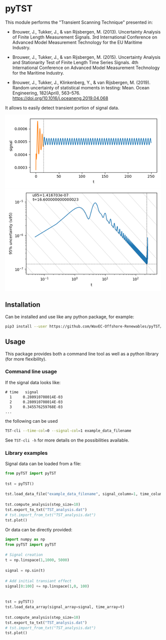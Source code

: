 # pyTST

This module performs the "Transient Scanning Technique" presented in:

* Brouwer, J., Tukker, J., & van Rijsbergen, M. (2013). Uncertainty Analysis of Finite Length Measurement Signals. 3rd International Conference on Advanced Model Measurement Technology for the EU Maritime Industry.
       
* Brouwer, J., Tukker, J., & van Rijsbergen, M. (2015). Uncertainty Analysis and Stationarity Test of Finite Length Time Series Signals. 4th International Conference on Advanced Model Measurement Technology for the Maritime Industry.

* Brouwer, J., Tukker, J., Klinkenberg, Y., & van Rijsbergen, M. (2019). Random uncertainty of statistical moments in testing: Mean. Ocean Engineering, 182(April), 563–576. https://doi.org/10.1016/j.oceaneng.2019.04.068

It allows to easily detect transient portion of signal data.

<p align="center">
       <img src="example/signal.png">
       <img src="example/TST.png">
</p>


## Installation
Can be installed and use like any python package, for example:
``` sh
pip3 install --user https://github.com/WavEC-Offshore-Renewables/pyTST/archive/master.zip
```



## Usage
This package provides both a command line tool as well as a python library (for more flexibility).  

### Command line usage
If the signal data looks like:
```
# time   signal
  1     0.280910708014E-03 
  2     0.280910708014E-03
  3     0.345576259768E-03
...
```

the following can be used

``` sh
TST-cli --time-col=0 --signal-col=1 example_data_filename
```
   
See `TST-cli -h` for more details on the possibilities available.

### Library examples
Signal data can be loaded from a file:
``` python
from pyTST import pyTST

tst = pyTST()

tst.load_data_file("example_data_filename", signal_column=1, time_column=0, tstep=0.05)

tst.compute_analysis(step_size=10)
tst.export_to_txt("TST_analysis.dat")
# tst.import_from_txt("TST_analysis.dat")
tst.plot()
```

Or data can be directly provided:
``` python
import numpy as np
from pyTST import pyTST

# Signal creation
t = np.linspace(1,1000, 5000)

signal = np.sin(t)

# Add initial transiant effect
signal[0:100] += np.linspace(1,0, 100)


tst = pyTST()
tst.load_data_array(signal_array=signal, time_array=t)

tst.compute_analysis(step_size=10)
tst.export_to_txt("TST_analysis.dat")
# tst.import_from_txt("TST_analysis.dat")
tst.plot()
```
